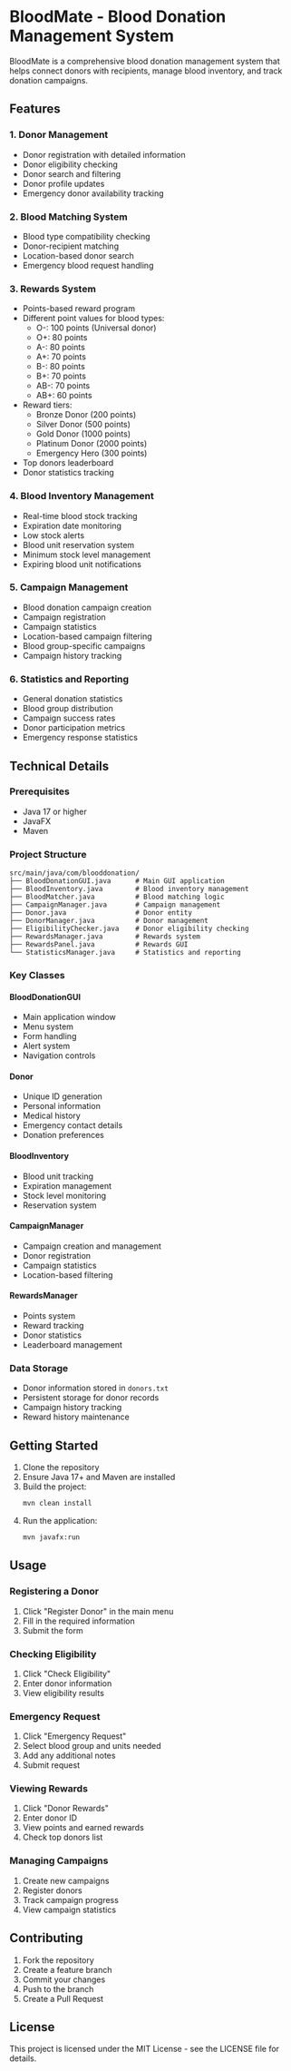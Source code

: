 # BloodMate - Blood Donation Management System

BloodMate is a comprehensive blood donation management system that helps connect donors with recipients, manage blood inventory, and track donation campaigns.

## Features

### 1. Donor Management
- Donor registration with detailed information
- Donor eligibility checking
- Donor search and filtering
- Donor profile updates
- Emergency donor availability tracking

### 2. Blood Matching System
- Blood type compatibility checking
- Donor-recipient matching
- Location-based donor search
- Emergency blood request handling

### 3. Rewards System
- Points-based reward program
- Different point values for blood types:
  - O-: 100 points (Universal donor)
  - O+: 80 points
  - A-: 80 points
  - A+: 70 points
  - B-: 80 points
  - B+: 70 points
  - AB-: 70 points
  - AB+: 60 points
- Reward tiers:
  - Bronze Donor (200 points)
  - Silver Donor (500 points)
  - Gold Donor (1000 points)
  - Platinum Donor (2000 points)
  - Emergency Hero (300 points)
- Top donors leaderboard
- Donor statistics tracking

### 4. Blood Inventory Management
- Real-time blood stock tracking
- Expiration date monitoring
- Low stock alerts
- Blood unit reservation system
- Minimum stock level management
- Expiring blood unit notifications

### 5. Campaign Management
- Blood donation campaign creation
- Campaign registration
- Campaign statistics
- Location-based campaign filtering
- Blood group-specific campaigns
- Campaign history tracking

### 6. Statistics and Reporting
- General donation statistics
- Blood group distribution
- Campaign success rates
- Donor participation metrics
- Emergency response statistics

## Technical Details

### Prerequisites
- Java 17 or higher
- JavaFX
- Maven

### Project Structure
```
src/main/java/com/blooddonation/
├── BloodDonationGUI.java      # Main GUI application
├── BloodInventory.java        # Blood inventory management
├── BloodMatcher.java          # Blood matching logic
├── CampaignManager.java       # Campaign management
├── Donor.java                 # Donor entity
├── DonorManager.java          # Donor management
├── EligibilityChecker.java    # Donor eligibility checking
├── RewardsManager.java        # Rewards system
├── RewardsPanel.java          # Rewards GUI
└── StatisticsManager.java     # Statistics and reporting
```

### Key Classes

#### BloodDonationGUI
- Main application window
- Menu system
- Form handling
- Alert system
- Navigation controls

#### Donor
- Unique ID generation
- Personal information
- Medical history
- Emergency contact details
- Donation preferences

#### BloodInventory
- Blood unit tracking
- Expiration management
- Stock level monitoring
- Reservation system

#### CampaignManager
- Campaign creation and management
- Donor registration
- Campaign statistics
- Location-based filtering

#### RewardsManager
- Points system
- Reward tracking
- Donor statistics
- Leaderboard management

### Data Storage
- Donor information stored in `donors.txt`
- Persistent storage for donor records
- Campaign history tracking
- Reward history maintenance

## Getting Started

1. Clone the repository
2. Ensure Java 17+ and Maven are installed
3. Build the project:
   ```bash
   mvn clean install
   ```
4. Run the application:
   ```bash
   mvn javafx:run
   ```

## Usage

### Registering a Donor
1. Click "Register Donor" in the main menu
2. Fill in the required information
3. Submit the form

### Checking Eligibility
1. Click "Check Eligibility"
2. Enter donor information
3. View eligibility results

### Emergency Request
1. Click "Emergency Request"
2. Select blood group and units needed
3. Add any additional notes
4. Submit request

### Viewing Rewards
1. Click "Donor Rewards"
2. Enter donor ID
3. View points and earned rewards
4. Check top donors list

### Managing Campaigns
1. Create new campaigns
2. Register donors
3. Track campaign progress
4. View campaign statistics

## Contributing

1. Fork the repository
2. Create a feature branch
3. Commit your changes
4. Push to the branch
5. Create a Pull Request

## License

This project is licensed under the MIT License - see the LICENSE file for details. 
